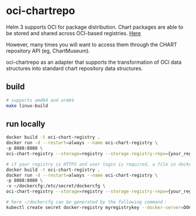 # oci-chartrepo
Helm 3 supports OCI for package distribution. Chart packages are able to be stored and shared across OCI-based registries. [Here](https://helm.sh/docs/topics/registries/)

However, many times you will want to access them through the CHART repository API (eg, ChartMuseum).

oci-chartrepo as an adapter that supports the transformation of OCI data structures into standard chart repository data structures.

## build
```sh
# supports amd64 and arm64
make linux-build
```

## run locally
```sh
docker build -t oci-chart-registry .
docker run -d --restart=always --name oci-chart-registry \
-p 8088:8080 \
oci-chart-registry --storage=registry --storage-registry-repo={your_registry_addr} --port=8080

# if your registry is HTTPS and user login is required, a file in dockerconfigjson(kubernetes secret type) format needs to be mounted to container /etc/secret/dockercfg
docker build -t oci-chart-registry .
docker run -d --restart=always --name oci-chart-registry \
-p 8088:8080 \
-v ~/dockercfg:/etc/secret/dockercfg \
oci-chart-registry --storage=registry --storage-registry-repo={your_registry_addr} --port=8080

# here ~/dockercfg can be generated by the following command：
kubectl create secret docker-registry myregistrykey --docker-server=DOCKER_REGISTRY_SERVER --docker-username=DOCKER_USER --docker-password=DOCKER_PASSWORD --docker-email=DOCKER_EMAIL
```